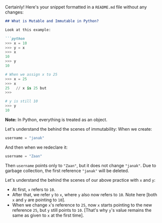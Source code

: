 Certainly! Here's your snippet formatted in a `README.md` file without any changes:

```markdown
## What is Mutable and Immutable in Python?

Look at this example:

```python
>>> x = 10
>>> y = x
>>> x
10
>>> y
10

# When we assign x to 25
>>> x = 25
>>> x
25   // x is 25 but
>>> 

# y is still 10
>>> y
10  
```

**Note:**
In Python, everything is treated as an object.

Let's understand the behind the scenes of immutability:
When we create:
```python
username = "janak"
```
And then when we redeclare it:
```python
username = "Zaan"
```
Then `username` points only to `"Zaan"`, but it does not change `"janak"`.
Due to garbage collection, the first reference `"janak"` will be deleted.


Let's understand the behind the scenes of our above practice with `x` and `y`:
- At first, `x` refers to `10`.
- After that, we refer `y` to `x`, where `y` also now refers to `10`.
  Note here [both `x` and `y` are pointing to `10`].
- When we change `x`'s reference to `25`, now `x` starts pointing to the new reference `25`, but `y` still points to `10`.
  [That's why `y`'s value remains the same as given to `x` at the first time].
```